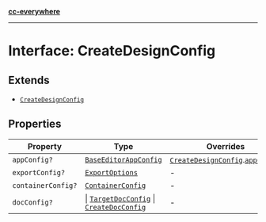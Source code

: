 [**cc-everywhere**](../../../../../../../index.md)

***

# Interface: CreateDesignConfig

## Extends

- [`CreateDesignConfig`](../../../../editor/design-config-types/interfaces/create-design-config.md)

## Properties

| Property | Type | Overrides | Inherited from |
| ------ | ------ | ------ | ------ |
| <a id="appconfig"></a> `appConfig?` | [`BaseEditorAppConfig`](../../../../editor/app-config-types/interfaces/base-editor-app-config.md) | [`CreateDesignConfig`](../../../../editor/design-config-types/interfaces/create-design-config.md).[`appConfig`](../../../../editor/design-config-types/interfaces/create-design-config.md#appconfig) | - |
| <a id="exportconfig"></a> `exportConfig?` | [`ExportOptions`](../../../../export-config-types/type-aliases/export-options.md) | - | [`CreateDesignConfig`](../../../../editor/design-config-types/interfaces/create-design-config.md).[`exportConfig`](../../../../editor/design-config-types/interfaces/create-design-config.md#exportconfig) |
| <a id="containerconfig"></a> `containerConfig?` | [`ContainerConfig`](../../../../container-config-types/type-aliases/container-config.md) | - | [`CreateDesignConfig`](../../../../editor/design-config-types/interfaces/create-design-config.md).[`containerConfig`](../../../../editor/design-config-types/interfaces/create-design-config.md#containerconfig) |
| <a id="docconfig"></a> `docConfig?` | \| [`TargetDocConfig`](../../../../design-config-types/interfaces/target-doc-config.md) \| [`CreateDocConfig`](../../../../editor/doc-config-types/interfaces/create-doc-config.md) | - | [`CreateDesignConfig`](../../../../editor/design-config-types/interfaces/create-design-config.md).[`docConfig`](../../../../editor/design-config-types/interfaces/create-design-config.md#docconfig) |
